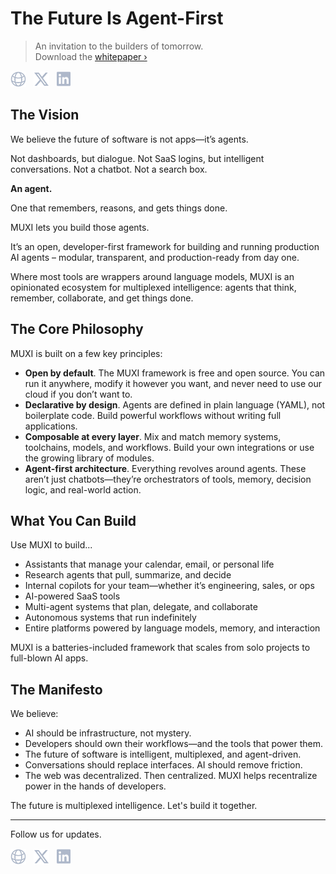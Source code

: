# The Future Is Agent-First

> An invitation to the builders of tomorrow.<br>
> Download the [whitepaper ›](https://drive.google.com/file/d/1zlJSB81gLmLfvvceNi_32EHeSUMVulRq/view)

<p>
  <a href="https://muxi.ai"><img height="25" src="./icons/website.svg" alt="MUXI's Website" title="MUXI's Website"></a>
  &nbsp;
   <a href="https://twitter.com/muxi_ai"><img height="25" src="./icons/x.svg" alt="MUXI on X/Twitter" title="MUXI on X/Twitter"></a>
  &nbsp;
  <a href="https://www.linkedin.com/company/muxi-ai/"><img height="26" src="./icons/linkedin.svg" alt="MUXI on LinkedIn" title="MUXI on LinkedIn"></a>
</p>

## The Vision

We believe the future of software is not apps—it’s agents.

Not dashboards, but dialogue.
Not SaaS logins, but intelligent conversations.
Not a chatbot. Not a search box.

**An agent.**

One that remembers, reasons, and gets things done.

MUXI lets you build those agents.

It’s an open, developer-first framework for building and running production AI agents – modular, transparent, and production-ready from day one.

Where most tools are wrappers around language models, MUXI is an opinionated ecosystem for multiplexed intelligence: agents that think, remember, collaborate, and get things done.

## The Core Philosophy

MUXI is built on a few key principles:

- **Open by default**. The MUXI framework is free and open source. You can run it anywhere, modify it however you want, and never need to use our cloud if you don’t want to.
- **Declarative by design**. Agents are defined in plain language (YAML), not boilerplate code. Build powerful workflows without writing full applications.
- **Composable at every layer**. Mix and match memory systems, toolchains, models, and workflows. Build your own integrations or use the growing library of modules.
- **Agent-first architecture**. Everything revolves around agents. These aren’t just chatbots—they’re orchestrators of tools, memory, decision logic, and real-world action.

## What You Can Build

Use MUXI to build...

- Assistants that manage your calendar, email, or personal life
- Research agents that pull, summarize, and decide
- Internal copilots for your team—whether it’s engineering, sales, or ops
- AI-powered SaaS tools
- Multi-agent systems that plan, delegate, and collaborate
- Autonomous systems that run indefinitely
- Entire platforms powered by language models, memory, and interaction

MUXI is a batteries-included framework that scales from solo projects to full-blown AI apps.

## The Manifesto

We believe:

- AI should be infrastructure, not mystery.
- Developers should own their workflows—and the tools that power them.
- The future of software is intelligent, multiplexed, and agent-driven.
- Conversations should replace interfaces. AI should remove friction.
- The web was decentralized. Then centralized. MUXI helps recentralize power in the hands of developers.

The future is multiplexed intelligence.
Let's build it together.

---

Follow us for updates.

<p>
  <a href="https://muxi.ai"><img height="25" src="./icons/website.svg" alt="MUXI's Website" title="MUXI's Website"></a>
  &nbsp;
   <a href="https://twitter.com/muxi_ai"><img height="25" src="./icons/x.svg" alt="MUXI on X/Twitter" title="MUXI on X/Twitter"></a>
  &nbsp;
  <a href="https://www.linkedin.com/company/muxi-ai/"><img height="26" src="./icons/linkedin.svg" alt="MUXI on LinkedIn" title="MUXI on LinkedIn"></a>
</p>
